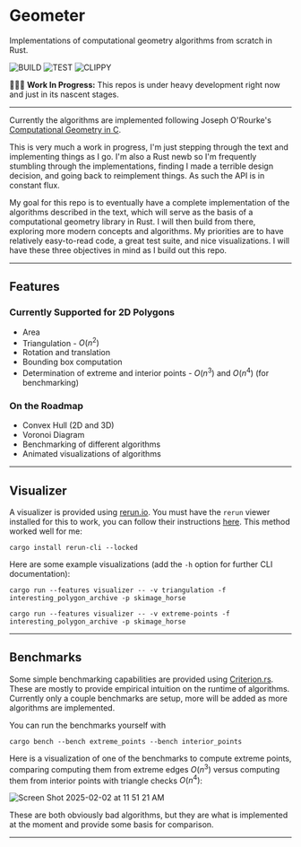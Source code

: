 # Geometer

Implementations of computational geometry algorithms from scratch in Rust.

![BUILD](https://github.com/adamconkey/computational_geometry/actions/workflows/build.yml/badge.svg)
![TEST](https://github.com/adamconkey/computational_geometry/actions/workflows/tests.yml/badge.svg)
![CLIPPY](https://github.com/adamconkey/computational_geometry/actions/workflows/clippy.yml/badge.svg)

🚧👷‍♂️ **Work In Progress:** This repos is under heavy development right now and just in its nascent stages.

---

Currently the algorithms are implemented following Joseph O'Rourke's [Computational Geometry in C](https://www.cambridge.org/core/books/computational-geometry-in-c/22A04E03A4BB10C382A1257F64477E1B).

This is very much a work in progress, I'm just stepping through the text and implementing things as I go. I'm also a Rust newb so I'm frequently stumbling through the implementations, finding I made a terrible design decision, and going back to reimplement things. As such the API is in constant flux.

My goal for this repo is to eventually have a complete implementation of the algorithms described in the text, which will serve as the basis of a computational geometry library in Rust. I will then build from there, exploring more modern concepts and algorithms. My priorities are to have relatively easy-to-read code, a great test suite, and nice visualizations. I will have these three objectives in mind as I build out this repo.

---

## Features 
### Currently Supported for 2D Polygons
- Area
- Triangulation - $O(n^2)$
- Rotation and translation
- Bounding box computation
- Determination of extreme and interior points - $O(n^3)$ and $O(n^4)$ (for benchmarking)

### On the Roadmap
- Convex Hull (2D and 3D)
- Voronoi Diagram
- Benchmarking of different algorithms
- Animated visualizations of algorithms

---

## Visualizer

A visualizer is provided using [rerun.io](https://rerun.io). You must have the `rerun` viewer installed for this to work, you can follow their instructions [here](https://rerun.io/docs/getting-started/installing-viewer#installing-the-viewer). This method worked well for me:
```shell
cargo install rerun-cli --locked
```

Here are some example visualizations (add the `-h` option for further CLI documentation):

```shell
cargo run --features visualizer -- -v triangulation -f interesting_polygon_archive -p skimage_horse
```

```shell
cargo run --features visualizer -- -v extreme-points -f interesting_polygon_archive -p skimage_horse
```

---

## Benchmarks

Some simple benchmarking capabilities are provided using [Criterion.rs](https://bheisler.github.io/criterion.rs/book/). These are mostly to provide empirical intuition on the runtime of algorithms. Currently only a couple benchmarks are setup, more will be added as more algorithms are implemented.

You can run the benchmarks yourself with
```shell
cargo bench --bench extreme_points --bench interior_points
```

Here is a visualization of one of the benchmarks to compute extreme points, comparing computing them from extreme edges $O(n^3)$ versus computing them from interior points with triangle checks $O(n^4)$:

![Screen Shot 2025-02-02 at 11 51 21 AM](https://github.com/user-attachments/assets/e6550aec-eac0-4413-b6ec-9fd9526c0ae6)

These are both obviously bad algorithms, but they are what is implemented at the moment and provide some basis for comparison.

---
